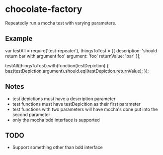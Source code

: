 chocolate-factory
=================

Repeatedly run a mocha test with varying parameters.

Example
-------

   var testAll = require('test-repeater'),
       thingsToTest = [{
         description: 'should return bar with argument foo'
         argument: 'foo'
         returnValue: 'bar'
       }];

   testAll(thingsToTest).with(function(testDepiction) {
     baz(testDepiction.argument).should.eql(testDepiction.returnValue);
   });

Notes
-----

* test depictions must have a description parameter
* test functions must have testDepicition as their first parameter
* test functions with two parameters will have mocha's done put into the
  second parameter
* only the mocha bdd interface is supported

TODO
----
* Support something other than bdd interface
